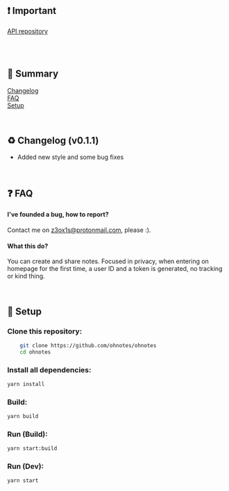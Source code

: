 ## ❗ Important
[API repository](https://github.com/ohnotes/api)

<br><br>
## 📖 Summary
[Changelog](#changelog)<br>
[FAQ](#faq)<br>
[Setup](#setup)<br>

<br><a name="changelog"></a>
## ♻️ Changelog (v0.1.1)
- Added new style and some bug fixes

<br><a name="faq"></a>
## ❓ FAQ
#### I've founded a bug, how to report?
Contact me on z3ox1s@protonmail.com, please :).

#### What this do?
You can create and share notes. Focused in privacy, when entering on homepage for the first time, a user ID and a token is generated, no tracking or kind thing.

<br><a name="setup"></a>
## 🔧 Setup
### Clone this repository:
```bash
    git clone https://github.com/ohnotes/ohnotes
    cd ohnotes
```

### Install all dependencies:
```bash
yarn install
```

### Build:
```bash
yarn build
```

### Run (Build):
```bash
yarn start:build
```

### Run (Dev):
```bash
yarn start
```
